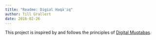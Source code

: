 ```yaml
---
title: "Readme: Digial Haqāʾiq"
author: Till Grallert
date: 2016-02-26
---
```


This project is inspired by and follows the principles of [Digital Muqtabas](https://github.com/tillgrallert/digital-muqtabas).